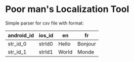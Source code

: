 # Poor man's Localization Tool

Simple parser for csv file with format:

| android_id | ios_id | en    | fr      |
|------------|--------|-------|---------|
| str_id_0   | strId0 | Hello | Bonjour |
| str_id_1   | strId1 | World | Monde   |
